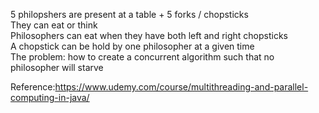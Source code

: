 5 philopshers are present at a table + 5 forks / chopsticks<br>
They can eat or think<br>
Philosophers can eat when they have both left and right chopsticks<br>
A chopstick can be hold by one philosopher at a given time <br>
The problem: how to create a concurrent algorithm such that no philosopher will starve<br>


Reference:https://www.udemy.com/course/multithreading-and-parallel-computing-in-java/
